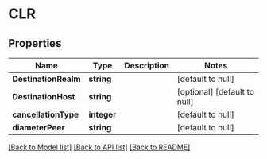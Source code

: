 # CLR

## Properties
Name | Type | Description | Notes
------------ | ------------- | ------------- | -------------
**DestinationRealm** | **string** |  | [default to null]
**DestinationHost** | **string** |  | [optional] [default to null]
**cancellationType** | **integer** |  | [default to null]
**diameterPeer** | **string** |  | [default to null]

[[Back to Model list]](../README.md#documentation-for-models) [[Back to API list]](../README.md#documentation-for-api-endpoints) [[Back to README]](../README.md)


